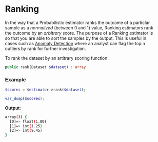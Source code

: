 # Ranking
In the way that a Probabilistic estimator ranks the outcome of a particlar sample as a *normalized* (between 0 and 1) value, Ranking estimators rank the outcome by an *arbitrary* score. The purpose of a Ranking estimator is so that you are able to sort the samples by the output. This is useful in cases such as [Anomaly Detection](#anomaly-detectors) where an analyst can flag the top n outliers by rank for further investigation.

To rank the dataset by an artitrary scoring function:
```php
public rank(Dataset $dataset) : array
```

### Example
```php
$scores = $estimator->rank($dataset);

var_dump($scores);
```

**Output:**

```sh
array(3) {
  [0]=> float(1.80)
  [1]=> int(1.25)
  [2]=> int(9.45)
}
```